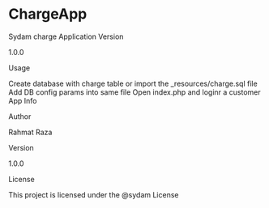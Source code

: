 # ChargeApp
Sydam charge Application
Version

1.0.0

Usage

Create database with charge table or import the _resources/charge.sql file
Add DB config params into same file
Open index.php and loginr a customer
App Info

Author

Rahmat Raza



Version

1.0.0

License

This project is licensed under the @sydam License
